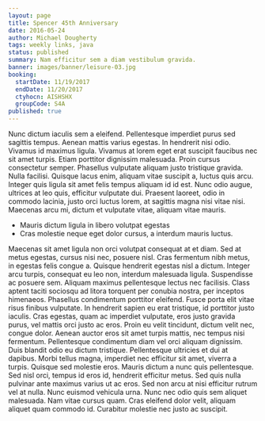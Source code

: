```yaml
---
layout: page
title: Spencer 45th Anniversary
date: 2016-05-24
author: Michael Dougherty
tags: weekly links, java
status: published
summary: Nam efficitur sem a diam vestibulum gravida.
banner: images/banner/leisure-03.jpg
booking:
  startDate: 11/19/2017
  endDate: 11/20/2017
  ctyhocn: AISHSHX
  groupCode: S4A
published: true
---
```

Nunc dictum iaculis sem a eleifend. Pellentesque imperdiet purus sed sagittis tempus. Aenean mattis varius egestas. In hendrerit nisi odio. Vivamus id maximus ligula. Vivamus at lorem eget erat suscipit faucibus nec sit amet turpis. Etiam porttitor dignissim malesuada. Proin cursus consectetur semper. Phasellus vulputate aliquam justo tristique gravida. Nulla facilisi. Quisque lacus enim, aliquam vitae suscipit a, luctus quis arcu. Integer quis ligula sit amet felis tempus aliquam id id est. Nunc odio augue, ultrices at leo quis, efficitur vulputate dui. Praesent laoreet, odio in commodo lacinia, justo orci luctus lorem, at sagittis magna nisi vitae nisi. Maecenas arcu mi, dictum et vulputate vitae, aliquam vitae mauris.

* Mauris dictum ligula in libero volutpat egestas
* Cras molestie neque eget dolor cursus, a interdum mauris luctus.

Maecenas sit amet ligula non orci volutpat consequat at et diam. Sed at metus egestas, cursus nisi nec, posuere nisl. Cras fermentum nibh metus, in egestas felis congue a. Quisque hendrerit egestas nisl a dictum. Integer arcu turpis, consequat eu leo non, interdum malesuada ligula. Suspendisse ac posuere sem. Aliquam maximus pellentesque lectus nec facilisis. Class aptent taciti sociosqu ad litora torquent per conubia nostra, per inceptos himenaeos. Phasellus condimentum porttitor eleifend. Fusce porta elit vitae risus finibus vulputate. In hendrerit sapien eu erat tristique, id porttitor justo iaculis. Cras egestas, quam ac imperdiet vulputate, eros justo gravida purus, vel mattis orci justo ac eros.
Proin eu velit tincidunt, dictum velit nec, congue dolor. Aenean auctor eros sit amet turpis mattis, nec tempus nisi fermentum. Pellentesque condimentum diam vel orci aliquam dignissim. Duis blandit odio eu dictum tristique. Pellentesque ultricies et dui at dapibus. Morbi tellus magna, imperdiet nec efficitur sit amet, viverra a turpis. Quisque sed molestie eros. Mauris dictum a nunc quis pellentesque. Sed nisl orci, tempus id eros id, hendrerit efficitur metus. Sed quis nulla pulvinar ante maximus varius ut ac eros. Sed non arcu at nisi efficitur rutrum vel at nulla. Nunc euismod vehicula urna. Nunc nec odio quis sem aliquet malesuada. Nam vitae cursus quam. Cras eleifend dolor velit, aliquam aliquet quam commodo id. Curabitur molestie nec justo ac suscipit.
